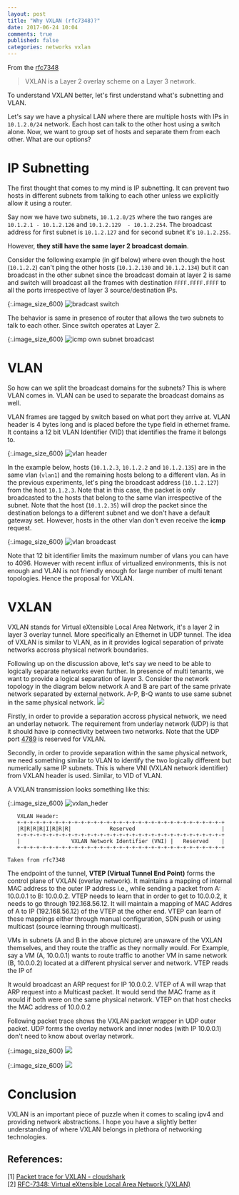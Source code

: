 ```yaml
---
layout: post
title: "Why VXLAN (rfc7348)?"
date: 2017-06-24 10:04
comments: true
published: false
categories: networks vxlan
---
```


From the [rfc7348](//tools.ietf.org/html/rfc7348#page-5)
> VXLAN is a Layer 2 overlay scheme on a Layer 3 network.

To understand VXLAN better, let's first understand what's subnetting and VLAN.

Let's say we have a physical LAN where there are multiple hosts with IPs in `10.1.2.0/24` network. Each host can talk to the other host using a switch alone. Now, we want to group set of hosts and separate them from each other. What are our options?

# IP Subnetting
The first thought that comes to my mind is IP subnetting. It can prevent two hosts in different subnets from talking to each other unless we explicitly allow it using a router.

Say now we have two subnets, `10.1.2.0/25` where the two ranges are `10.1.2.1 - 10.1.2.126` and `10.1.2.129  - 10.1.2.254`. The broadcast address for first subnet is `10.1.2.127` and for second subnet it's `10.1.2.255`.

 However, **they still have the same layer 2 broadcast domain**.

 Consider the following example (in gif below) where even though the host (`10.1.2.2`) can't ping the other hosts (`10.1.2.130` and `10.1.2.134`) but it can broadcast in the other subnet since the broadcast domain at layer 2 is same and switch will broadcast all the frames with destination `FFFF.FFFF.FFFF` to all the ports irrespective of layer 3 source/destination IPs.

{:.image_size_600}
![bradcast switch](//gist.githubusercontent.com/goyalankit/df3686b62ac9bfd20f5eb292c02697bd/raw/3225ce3acb8e1d2b8a83da34f6028ac6fbaef9a7/broadcast_switch.gif)

The behavior is same in presence of router that allows the two subnets to talk to each other. Since switch operates at Layer 2.

{:.image_size_600}
![icmp own subnet broadcast](//gist.githubusercontent.com/goyalankit/df3686b62ac9bfd20f5eb292c02697bd/raw/cc30fb145049c25966637c02e11d01f8277ff8d3/icmp_own_broadcast.gif)

# VLAN
So how can we split the broadcast domains for the subnets? This is where VLAN comes in. VLAN can be used to separate the broadcast domains as well.

VLAN frames are tagged by switch based on what port they arrive at. VLAN header is 4 bytes long and is placed before the type field in ethernet frame. It contains a 12 bit VLAN Identifier (VID) that identifies the frame it belongs to.


{:.image_size_600}
![vlan header](https://gist.githubusercontent.com/goyalankit/df3686b62ac9bfd20f5eb292c02697bd/raw/7b39523636ddb7d083194c9a12352c0e5594e628/vlan_header.png)

In the example below, hosts (`10.1.2.3`, `10.1.2.2` and `10.1.2.135`) are in the same vlan (`vlan1`) and the remaining hosts belong to a different vlan. As in the previous experiments, let's ping the broadcast address (`10.1.2.127`) from the host `10.1.2.3`. Note that in this case, the packet is only broadcasted to the hosts that belong to the same vlan irrespective of the subnet. Note that the host (`10.1.2.35`) will drop the packet since the destination belongs to a different subnet and we don't have a default gateway set. However, hosts in the other vlan don't even receive the **icmp** request.

{:.image_size_600}
![vlan broadcast](//gist.githubusercontent.com/goyalankit/df3686b62ac9bfd20f5eb292c02697bd/raw/30cf4ba8859f9dd0ab171cce7a43c41f779e71bc/vlan_broadcast.gif)

Note that 12 bit identifier limits the maximum number of vlans you can have to 4096. However with recent influx of virtualized environments, this is not enough and VLAN is not friendly enough for large number of multi tenant topologies. Hence the proposal for VXLAN.

# VXLAN

VXLAN stands for Virtual eXtensible Local Area Network, it's a layer 2 in layer 3 overlay tunnel. More specifically an Ethernet in UDP tunnel. The idea of VXLAN is similar to VLAN, as in it provides logical separation of private networks accross physical network boundaries.

Following up on the discussion above, let's say we need to be able to logically separate networks even further. In presence of multi tenants, we want to provide a logical separation of layer 3. Consider the network topology in the diagram below network A and B are part of the same private network separated by external network. A-P, B-Q wants to use same subnet in the same physical network.
![](//gist.githubusercontent.com/goyalankit/df3686b62ac9bfd20f5eb292c02697bd/raw/72eaedd22c441ad96b5864555901f5f1fd6347bc/vxlan3.png)

Firstly, in order to provide a separation accross physical network, we need an underlay network. The requirement from underlay network (UDP) is that it should have ip connectivity between two networks. Note that the UDP port [4789](//www.iana.org/assignments/service-names-port-numbers/service-names-port-numbers.xhtml?search=4789) is reserved for VXLAN.

Secondly, in order to provide separation within the same physical network, we need something similar to VLAN to identify the two logically different but numerically same IP subnets. This is where VNI (VXLAN network identifier) from VXLAN header is used. Similar, to VID of VLAN.

A VXLAN transmission looks something like this:

{:.image_size_600}
![vxlan_heder](//gist.githubusercontent.com/goyalankit/df3686b62ac9bfd20f5eb292c02697bd/raw/b1bd2d4b9eef3ee0c8a72fecc09c0f75d49c1bda/vxlan_header.png)

```
   VXLAN Header:
   +-+-+-+-+-+-+-+-+-+-+-+-+-+-+-+-+-+-+-+-+-+-+-+-+-+-+-+-+-+-+-+-+
   |R|R|R|R|I|R|R|R|            Reserved                           |
   +-+-+-+-+-+-+-+-+-+-+-+-+-+-+-+-+-+-+-+-+-+-+-+-+-+-+-+-+-+-+-+-+
   |                VXLAN Network Identifier (VNI) |   Reserved    |
   +-+-+-+-+-+-+-+-+-+-+-+-+-+-+-+-+-+-+-+-+-+-+-+-+-+-+-+-+-+-+-+-+

Taken from rfc7348
```

The endpoint of the tunnel, **VTEP (Virtual Tunnel End Point)** forms the control plane of VXLAN (overlay network). It maintains a mapping of internal MAC address to the outer IP address i.e., while sending a packet from A: 10.0.0.1 to B: 10.0.0.2. VTEP needs to learn that in order to get to 10.0.0.2, it needs to go through 192.168.56.12. It will maintain a mapping of MAC Addres of A to IP (192.168.56.12) of the VTEP at the other end. VTEP can learn of these mappings either through manual configuration, SDN push or using multicast (source learning through multicast).


VMs in subnets (A and B in the above picture) are unaware of the VXLAN themselves, and they route the traffic as they normally would. For Example, say a VM (A, 10.0.0.1) wants to route traffic to another VM in same network (B, 10.0.0.2) located at a different physical server and network. VTEP reads the IP of 

It would broadcast an ARP request for IP 10.0.0.2. VTEP of A will wrap that ARP request into a Multicast packet.
It would send the MAC frame as it would if both were on the same physical network. VTEP on that host checks the MAC address of 10.0.0.2

Following packet trace shows the VXLAN packet wrapper in UDP outer packet. UDP forms the overlay network and inner nodes (with IP 10.0.0.1) don't need to know about overlay network.

{:.image_size_600}
![](//gist.githubusercontent.com/goyalankit/df3686b62ac9bfd20f5eb292c02697bd/raw/d1920b1f0cabfb35a5e350de61f1e4535d39cc7f/vxlan_packet_trace_1.png)

{:.image_size_600}
![](//gist.githubusercontent.com/goyalankit/df3686b62ac9bfd20f5eb292c02697bd/raw/d1920b1f0cabfb35a5e350de61f1e4535d39cc7f/vxlan_packet_trace_2.png)

# Conclusion
VXLAN is an important piece of puzzle when it comes to scaling ipv4 and providing network abstractions. I hope you have a slightly better understanding of where VXLAN belongs in plethora of networking technologies.


## References:

[1] [Packet trace for VXLAN - cloudshark](//www.cloudshark.org/captures/670aeb7bad79)<br/>
[2] [RFC-7348: Virtual eXtensible Local Area Network (VXLAN)](//tools.ietf.org/html/rfc7348)

